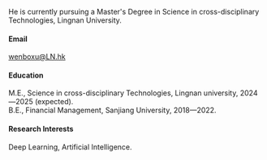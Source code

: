 
He is currently pursuing a Master's Degree in Science in cross-disciplinary Technologies, Lingnan University.

#### Email
wenboxu@LN.hk

#### Education
M.E., Science in cross-disciplinary Technologies, Lingnan university, 2024—2025 (expected).\
B.E., Financial Management, Sanjiang University, 2018—2022.

#### Research Interests
Deep Learning, Artificial Intelligence.

